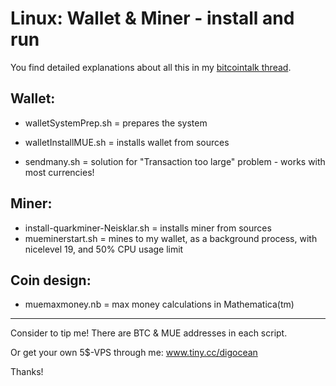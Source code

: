 # Linux: Wallet & Miner - install and run
You find detailed explanations about all this in my [bitcointalk thread](https://bitcointalk.org/index.php?topic=460178).

## Wallet:
- walletSystemPrep.sh = prepares the system
- walletInstallMUE.sh = installs wallet from sources

- sendmany.sh = solution for "Transaction too large" problem - works with most currencies!

## Miner:
- install-quarkminer-Neisklar.sh = installs miner from sources
- mueminerstart.sh = mines to my wallet, as a background process, with nicelevel 19, and 50% CPU usage limit

## Coin design:
- muemaxmoney.nb = max money calculations in Mathematica(tm)

----

Consider to tip me! 
There are BTC & MUE addresses in each script. 

Or get your own 5$-VPS through me:  www.tiny.cc/digocean

Thanks!






